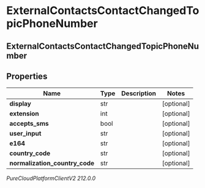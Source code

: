 # ExternalContactsContactChangedTopicPhoneNumber

## ExternalContactsContactChangedTopicPhoneNumber

## Properties

|Name | Type | Description | Notes|
|------------ | ------------- | ------------- | -------------|
| **display** | str |  | [optional] |
| **extension** | int |  | [optional] |
| **accepts_sms** | bool |  | [optional] |
| **user_input** | str |  | [optional] |
| **e164** | str |  | [optional] |
| **country_code** | str |  | [optional] |
| **normalization_country_code** | str |  | [optional] |



_PureCloudPlatformClientV2 212.0.0_
